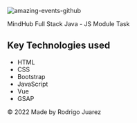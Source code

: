 ![amazing-events-github](https://user-images.githubusercontent.com/99626780/211332396-0b6afe2d-cf2f-455d-a561-e2d36d758814.png)

MindHub Full Stack Java - JS Module Task 

## Key Technologies used
- HTML
- CSS
- Bootstrap
- JavaScript
- Vue
- GSAP

© 2022 Made by Rodrigo Juarez
